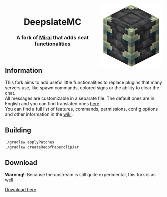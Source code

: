 <img src=".github/assets/logo.png" width="200px" align="right">
<div align="center">

# DeepslateMC
### A fork of [Mirai](https://github.com/etil2jz/Mirai) that adds neat functionalities
<br/>
</div>

## Information
This fork aims to add useful little functionalities to replace plugins that many servers use, like spawn commands, colored signs or the ability to clear the chat.
<br>
All messages are customizable in a separate file. The default ones are in English and you can find translated ones [here](https://pascalpex.ddns.net/files/deepslate/translations/).
<br>
You can find a full list of features, commands, permissions, config options and other information in the [wiki](https://github.com/Pascalpex/DeepslateMC/wiki).
## Building
```
./gradlew applyPatches
./gradlew createReobfPaperclipJar
```
## Download
**Warning!**: Because the upstream is still quite experimental, this fork is as well

[Download here](https://pascalpex.ddns.net/files/deepslate/)
